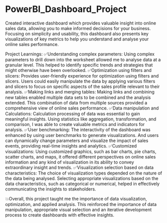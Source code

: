 # PowerBI_Dashboard_Project
Created interactive dashboard which provides valuable insight into online sales data, allowing you to make informed decisions for your business. Focusing on simplicity and usability, this dashboard also presents key visualizations of key metrics to help you understand and analyse your online sales performance.

Project Learnings:
✅Understanding complex parameters: Using complex parameters to drill down into the worksheet allowed me to analyse data at a granular level. This helped to identify specific trends and strategies that might otherwise have been overlooked.
✅Optimization using filters and slicers: Provides user-friendly experience for optimization using filters and slicers. Users could easily manipulate the data by applying various filters and slicers to focus on specific aspects of the sales profile relevant to their analysis.
✅Making links and merging tables: Making links and combining new tables enabled multiple data sets to be combined and the analysis extended. This combination of data from multiple sources provided a comprehensive view of online sales performance.
✅Data manipulation and Calculations: Calculation processing of data was essential to gain meaningful insights. Using statistics like aggregation, transformation, and comparison, I was able to create valuable metrics and indicators for analysis.
✅User benchmarking: The interactivity of the dashboard was enhanced by using user benchmarks to generate visualizations. And users can dynamically change parameters and visualize the impact of sales events, providing real-time insights and analytics.
✅Customized visualizations: Using customized graphics, such as bar charts, pie charts, scatter charts, and maps, it offered different perspectives on online sales information and any kind of visualization in its ability to convey extraordinary insight and trends.
✅Visualization selection based on data characteristics: The choice of visualization types depended on the nature of the data being analysed. Selecting appropriate visualizations based on the data characteristics, such as categorical or numerical, helped in effectively communicating the insights to stakeholders.

💥Overall, this project taught me the importance of data visualization, optimization, and applied analysis. This reinforced the importance of data manipulation, appropriate visual selection and an iterative development process to create dashboards with effective insights.
